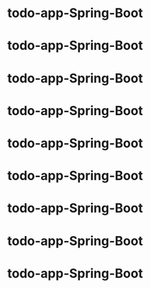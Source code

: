 # todo-app-Spring-Boot
# todo-app-Spring-Boot
# todo-app-Spring-Boot
# todo-app-Spring-Boot
# todo-app-Spring-Boot
# todo-app-Spring-Boot
# todo-app-Spring-Boot
# todo-app-Spring-Boot
# todo-app-Spring-Boot
